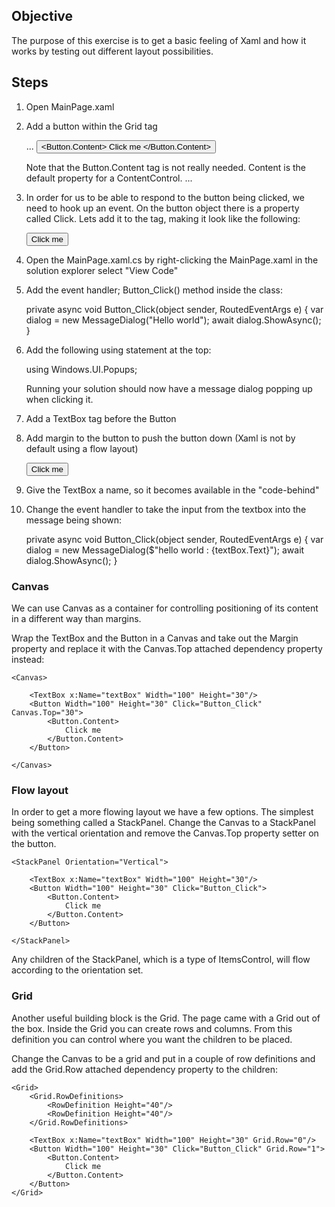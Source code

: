 ## Objective

The purpose of this exercise is to get a basic feeling of Xaml and how it works by testing out 
different layout possibilities.

## Steps


1. Open MainPage.xaml
2. Add a button within the Grid tag

    ...
    <Button Width="100" Height="50">
        <Button.Content>
            Click me
        </Button.Content>
    </Button>

    Note that the Button.Content tag is not really needed. Content is the default property for a ContentControl. 
    ...


3. In order for us to be able to respond to the button being clicked, we need to hook up an event.
   On the button object there is a property called Click. Lets add it to the tag, making it look like the following:
   

    <Button Width="100" Height="50" Click="Button_Click">
        <Button.Content>
            Click me
        </Button.Content>
    </Button>
   
4. Open the MainPage.xaml.cs by right-clicking the MainPage.xaml in the solution explorer select "View Code"

5. Add the event handler; Button_Click() method inside the class:

    
    private async void Button_Click(object sender, RoutedEventArgs e)
    {
        var dialog = new MessageDialog("Hello world");
        await dialog.ShowAsync();
    }
    
6. Add the following using statement at the top:


    using Windows.UI.Popups;
        

    Running your solution should now have a message dialog popping up when clicking it.
       
6. Add a TextBox tag before the Button


    <TextBox Width="100" Height="30"/>
    
7. Add margin to the button to push the button down (Xaml is not by default using a flow layout)


    <Button Width="100" Height="50" Click="Button_Click" Margin="0,70,0,0">
        <Button.Content>
            Click me
        </Button.Content>
    </Button>
    
8. Give the TextBox a name, so it becomes available in the "code-behind"


    <TextBox x:Name="textBox" Width="100" Height="30"/>

9. Change the event handler to take the input from the textbox into the message being shown:


    private async void Button_Click(object sender, RoutedEventArgs e)
    {
        var dialog = new MessageDialog($"hello world : {textBox.Text}");
        await dialog.ShowAsync();
    }


### Canvas

We can use Canvas as a container for controlling positioning of its content in a different way than margins. 

Wrap the TextBox and the Button in a Canvas and take out the Margin property and replace it with
the Canvas.Top attached dependency property instead:
   
    <Canvas>

        <TextBox x:Name="textBox" Width="100" Height="30"/>
        <Button Width="100" Height="30" Click="Button_Click" Canvas.Top="30">
            <Button.Content>
                Click me
            </Button.Content>
        </Button>

    </Canvas>
   

### Flow layout

In order to get a more flowing layout we have a few options. The simplest being something called a StackPanel.
Change the Canvas to a StackPanel with the vertical orientation and remove the Canvas.Top property setter on the
button.

    <StackPanel Orientation="Vertical">

        <TextBox x:Name="textBox" Width="100" Height="30"/>
        <Button Width="100" Height="30" Click="Button_Click">
            <Button.Content>
                Click me
            </Button.Content>
        </Button>

    </StackPanel>

Any children of the StackPanel, which is a type of ItemsControl, will flow according to the orientation set.


### Grid

Another useful building block is the Grid. The page came with a Grid out of the box. Inside the Grid you can 
create rows and columns. From this definition you can control where you want the children to be placed.

Change the Canvas to be a grid and put in a couple of row definitions and add the Grid.Row attached dependency
property to the children:

    <Grid>
        <Grid.RowDefinitions>
            <RowDefinition Height="40"/>
            <RowDefinition Height="40"/>
        </Grid.RowDefinitions>

        <TextBox x:Name="textBox" Width="100" Height="30" Grid.Row="0"/>
        <Button Width="100" Height="30" Click="Button_Click" Grid.Row="1">
            <Button.Content>
                Click me
            </Button.Content>
        </Button>
    </Grid>
